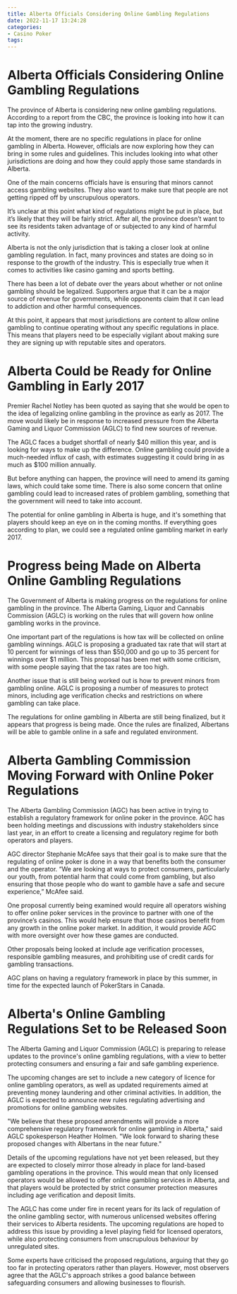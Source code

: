 ```yaml
---
title: Alberta Officials Considering Online Gambling Regulations 
date: 2022-11-17 13:24:28
categories:
- Casino Poker
tags:
---
```



#  Alberta Officials Considering Online Gambling Regulations 

The province of Alberta is considering new online gambling regulations. 
According to a report from the CBC, the province is looking into how it can tap into the growing industry.

At the moment, there are no specific regulations in place for online gambling in Alberta. However, officials are now exploring how they can bring in some rules and guidelines. This includes looking into what other jurisdictions are doing and how they could apply those same standards in Alberta.

One of the main concerns officials have is ensuring that minors cannot access gambling websites. They also want to make sure that people are not getting ripped off by unscrupulous operators.

It’s unclear at this point what kind of regulations might be put in place, but it’s likely that they will be fairly strict. After all, the province doesn’t want to see its residents taken advantage of or subjected to any kind of harmful activity.

Alberta is not the only jurisdiction that is taking a closer look at online gambling regulation. In fact, many provinces and states are doing so in response to the growth of the industry. This is especially true when it comes to activities like casino gaming and sports betting.

There has been a lot of debate over the years about whether or not online gambling should be legalized. Supporters argue that it can be a major source of revenue for governments, while opponents claim that it can lead to addiction and other harmful consequences.

At this point, it appears that most jurisdictions are content to allow online gambling to continue operating without any specific regulations in place. This means that players need to be especially vigilant about making sure they are signing up with reputable sites and operators.

#  Alberta Could be Ready for Online Gambling in Early 2017 

Premier Rachel Notley has been quoted as saying that she would be open to the idea of legalizing online gambling in the province as early as 2017. The move would likely be in response to increased pressure from the Alberta Gaming and Liquor Commission (AGLC) to find new sources of revenue.

The AGLC faces a budget shortfall of nearly $40 million this year, and is looking for ways to make up the difference. Online gambling could provide a much-needed influx of cash, with estimates suggesting it could bring in as much as $100 million annually.

But before anything can happen, the province will need to amend its gaming laws, which could take some time. There is also some concern that online gambling could lead to increased rates of problem gambling, something that the government will need to take into account.

The potential for online gambling in Alberta is huge, and it's something that players should keep an eye on in the coming months. If everything goes according to plan, we could see a regulated online gambling market in early 2017.

#  Progress being Made on Alberta Online Gambling Regulations 

The Government of Alberta is making progress on the regulations for online gambling in the province. The Alberta Gaming, Liquor and Cannabis Commission (AGLC) is working on the rules that will govern how online gambling works in the province.

One important part of the regulations is how tax will be collected on online gambling winnings. AGLC is proposing a graduated tax rate that will start at 10 percent for winnings of less than $50,000 and go up to 35 percent for winnings over $1 million. This proposal has been met with some criticism, with some people saying that the tax rates are too high.

Another issue that is still being worked out is how to prevent minors from gambling online. AGLC is proposing a number of measures to protect minors, including age verification checks and restrictions on where gambling can take place.

The regulations for online gambling in Alberta are still being finalized, but it appears that progress is being made. Once the rules are finalized, Albertans will be able to gamble online in a safe and regulated environment.

#  Alberta Gambling Commission Moving Forward with Online Poker Regulations 

The Alberta Gambling Commission (AGC) has been active in trying to establish a regulatory framework for online poker in the province. AGC has been holding meetings and discussions with industry stakeholders since last year, in an effort to create a licensing and regulatory regime for both operators and players.

AGC director Stephanie McAfee says that their goal is to make sure that the regulating of online poker is done in a way that benefits both the consumer and the operator. “We are looking at ways to protect consumers, particularly our youth, from potential harm that could come from gambling, but also ensuring that those people who do want to gamble have a safe and secure experience,” McAfee said.

One proposal currently being examined would require all operators wishing to offer online poker services in the province to partner with one of the province’s casinos. This would help ensure that those casinos benefit from any growth in the online poker market. In addition, it would provide AGC with more oversight over how these games are conducted.

Other proposals being looked at include age verification processes, responsible gambling measures, and prohibiting use of credit cards for gambling transactions.

AGC plans on having a regulatory framework in place by this summer, in time for the expected launch of PokerStars in Canada.

#  Alberta's Online Gambling Regulations Set to be Released Soon

The Alberta Gaming and Liquor Commission (AGLC) is preparing to release updates to the province's online gambling regulations, with a view to better protecting consumers and ensuring a fair and safe gambling experience.

The upcoming changes are set to include a new category of licence for online gambling operators, as well as updated requirements aimed at preventing money laundering and other criminal activities. In addition, the AGLC is expected to announce new rules regulating advertising and promotions for online gambling websites.

"We believe that these proposed amendments will provide a more comprehensive regulatory framework for online gambling in Alberta," said AGLC spokesperson Heather Holmen. "We look forward to sharing these proposed changes with Albertans in the near future."

Details of the upcoming regulations have not yet been released, but they are expected to closely mirror those already in place for land-based gambling operations in the province. This would mean that only licensed operators would be allowed to offer online gambling services in Alberta, and that players would be protected by strict consumer protection measures including age verification and deposit limits.

The AGLC has come under fire in recent years for its lack of regulation of the online gambling sector, with numerous unlicensed websites offering their services to Alberta residents. The upcoming regulations are hoped to address this issue by providing a level playing field for licensed operators, while also protecting consumers from unscrupulous behaviour by unregulated sites.

Some experts have criticised the proposed regulations, arguing that they go too far in protecting operators rather than players. However, most observers agree that the AGLC's approach strikes a good balance between safeguarding consumers and allowing businesses to flourish.